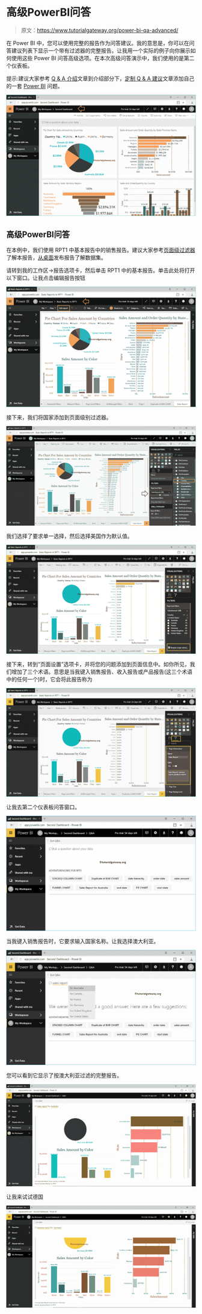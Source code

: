 # 高级PowerBI问答

> 原文：<https://www.tutorialgateway.org/power-bi-qa-advanced/>

在 Power BI 中，您可以使用完整的报告作为问答建议。我的意思是，你可以在问答建议列表下显示一个带有过滤器的完整报告。让我用一个实际的例子向你展示如何使用这些 Power BI 问答高级选项。在本次高级问答演示中，我们使用的是第二个仪表板。

提示:建议大家参考 [Q & A 介绍](https://www.tutorialgateway.org/power-bi-qa/)文章到介绍部分下，[定制 Q & A 建议](https://www.tutorialgateway.org/customize-power-bi-qa-suggestions/)文章添加自己的一套 [Power BI](https://www.tutorialgateway.org/power-bi-tutorial/) 问题。

![Power BI Q&A Advanced 1](img/295b2de90098765f40dddea6a4db7e7d.png)

## 高级PowerBI问答

在本例中，我们使用 RPT1 中基本报告中的销售报告。建议大家参考[页面级过滤器](https://www.tutorialgateway.org/power-bi-page-level-filters/)了解本报告，[从桌面](https://www.tutorialgateway.org/publish-power-bi-desktop-reports/)发布报告了解数据集。

请转到我的工作区->报告选项卡，然后单击 RPT1 中的基本报告。单击此处将打开以下窗口。让我点击编辑报告按钮

![Power BI Q&A Advanced 2](img/cabfd796a8f088c015e3425317f4eb5f.png)

接下来，我们将国家添加到页面级别过滤器。

![Power BI Q&A Advanced 3](img/6e6c6a70ae41050fe8edb502f9514460.png)

我们选择了要求单一选择，然后选择美国作为默认值。

![Power BI Q&A Advanced 4](img/7aa3aaf2f6a12b6f316a0c643c497365.png)

接下来，转到“页面设置”选项卡，并将您的问题添加到页面信息中。如你所见，我们增加了三个术语。意思是当我键入销售报告、收入报告或产品报告(这三个术语中的任何一个)时，它会将此报告称为

![Power BI Q&A Advanced 5](img/367932692f25314c483814095c4cd4d9.png)

让我去第二个仪表板问答窗口。

![Power BI Q&A Advanced 6](img/ae43e0927884572a32e8375b131a0659.png)

当我键入销售报告时，它要求输入国家名称。让我选择澳大利亚。

![Power BI Q&A Advanced 7](img/51b19eac6ddafab3ad7f6004a1171907.png)

您可以看到它显示了按澳大利亚过滤的完整报告。

![Power BI Q&A Advanced 8](img/e2b4bad2d1aae8b90dc1722e4c9c35e0.png)

让我来试试德国

![Power BI Q&A Advanced 9](img/650eb99bb9299097a57990199162dab3.png)